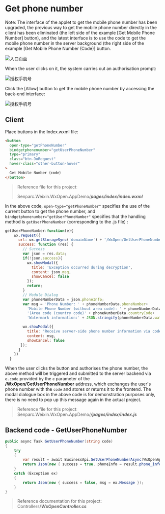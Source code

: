 # Get phone number

Note: The interface of the applet to get the mobile phone number has been upgraded, the previous way to get the mobile phone number directly in the client has been eliminated (the left side of the example [Get Mobile Phone Number] button), and the latest interface is to use the code to get the mobile phone number in the server background (the right side of the example [Get Mobile Phone Number (Code)] button.

![入口页面](https://sdk.weixin.senparc.com/Docs/WxOpen/images/use-phone-01.png)

When the user clicks on it, the system carries out an authorisation prompt:

![授权手机号](https://sdk.weixin.senparc.com/Docs/WxOpen/images/use-phone-02.png)

Click the [Allow] button to get the mobile phone number by accessing the back-end interface:

![授权手机号](https://sdk.weixin.senparc.com/Docs/WxOpen/images/use-phone-03.png)

## Client

Place buttons in the Index.wxml file:

```html
<button
  open-type="getPhoneNumber"
  bindgetphonenumber="getUserPhoneNumber"
  type="primary"
  class="btn-DoRequest"
  hover-class="other-button-hover"
>
  Get Mobile Number（code）
</button>
```

> Reference file for this project:
>
> Senparc.Weixin.WxOpen.AppDemo/**_pages/index/index.wxml_**

In the above code, `open-type="getPhoneNumber"` specifies the use of the current button to get the phone number, and `bindgetphonenumber="getUserPhoneNumber"` specifies that the handling method is `getUserPhoneNumber` (corresponding to the .js file) :

```js
getUserPhoneNumber:function(e){
    wx.request({
      url: wx.getStorageSync('domainName') + '/WxOpen/GetUserPhoneNumber?code=' + e.detail.code,
      success: function (res) {
        // Success
        var json = res.data;
​        if(!json.success){
​          wx.showModal({
​            title: 'Exception occurred during decryption',
​            content: json.msg,
​            showCancel: false
​          });
​          return;
​        }
​        // Module Dialog
​        var phoneNumberData = json.phoneInfo;
​        var msg = 'Phone Number: ' + phoneNumberData.phoneNumber+
​          'Mobile Phone Number (without area code): ' + phoneNumberData.purePhoneNumber+
​          '(Area code (country code)' + phoneNumberData.countryCode+
​          'Watermark information:' + JSON.stringify(phoneNumberData.watermark);

​        wx.showModal({
​          title: 'Receive server-side phone number information via code',
​          content: msg,
​          showCancel: false
​       });
​      }
​    })
  }
```

When the user clicks the button and authorises the phone number, the above method will be triggered and submitted to the server backend via `e.code` provided by the `e` parameter of the **/WxOpen/GetUserPhoneNumber** address, which exchanges the user's phone number with the `code` and stores or returns it to the frontend. The modal dialogue box in the above code is for demonstration purposes only, there is no need to pop up this message again in the actual project.

> Reference file for this project:
> Senparc.Weixin.WxOpen.AppDemo/**_/pages/index/index.js_**

## Backend code - GetUserPhoneNumber

```c#
public async Task GetUserPhoneNumber(string code)
{
    try
    {
        var result = await BusinessApi.GetUserPhoneNumberAsync(WxOpenAppId, code);
        return Json(new { success = true, phoneInfo = result.phone_info });
    }
    catch (Exception ex)
    {
        return Json(new { success = false, msg = ex.Message });
    }
}
```

> Reference documentation for this project:
> Controllers/**_WxOpenController.cs_**
